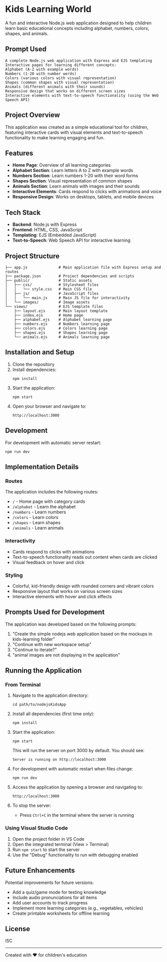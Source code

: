 # Kids Learning World

A fun and interactive Node.js web application designed to help children learn basic educational concepts including alphabet, numbers, colors, shapes, and animals.
## Prompt Used

    A complete Node.js web application with Express and EJS templating
    Interactive pages for learning different concepts:
    Alphabet (A-Z with example words)
    Numbers (1-20 with number words)
    Colors (various colors with visual representation)
    Shapes (common shapes with visual representation)
    Animals (different animals with their sounds)
    Responsive design that works on different screen sizes
    Interactive elements with text-to-speech functionality (using the Web Speech API)


## Project Overview

This application was created as a simple educational tool for children, featuring interactive cards with visual elements and text-to-speech functionality to make learning engaging and fun.

## Features

- **Home Page**: Overview of all learning categories
- **Alphabet Section**: Learn letters A to Z with example words
- **Numbers Section**: Learn numbers 1-20 with their word forms
- **Shapes Section**: Visual representation of common shapes
- **Animals Section**: Learn animals with images and their sounds
- **Interactive Elements**: Cards respond to clicks with animations and voice
- **Responsive Design**: Works on desktops, tablets, and mobile devices

## Tech Stack

- **Backend**: Node.js with Express
- **Frontend**: HTML, CSS, JavaScript
- **Templating**: EJS (Embedded JavaScript)
- **Text-to-Speech**: Web Speech API for interactive learning

## Project Structure

```
├── app.js              # Main application file with Express setup and routes
├── package.json        # Project dependencies and scripts
├── public/             # Static assets
│   ├── css/            # Stylesheet files
│   │   └── style.css   # Main CSS file
│   ├── js/             # JavaScript files
│   │   └── main.js     # Main JS file for interactivity
│   └── images/         # Image assets
└── views/              # EJS template files
    ├── layout.ejs      # Main layout template
    ├── index.ejs       # Home page
    ├── alphabet.ejs    # Alphabet learning page
    ├── numbers.ejs     # Numbers learning page
    ├── colors.ejs      # Colors learning page
    ├── shapes.ejs      # Shapes learning page
    └── animals.ejs     # Animals learning page
```

## Installation and Setup

1. Clone the repository
2. Install dependencies:
   ```
   npm install
   ```
3. Start the application:
   ```
   npm start
   ```
4. Open your browser and navigate to:
   ```
   http://localhost:3000
   ```

## Development

For development with automatic server restart:
```
npm run dev
```

## Implementation Details

### Routes

The application includes the following routes:
- `/` - Home page with category cards
- `/alphabet` - Learn the alphabet
- `/numbers` - Learn numbers
- `/colors` - Learn colors
- `/shapes` - Learn shapes
- `/animals` - Learn animals

### Interactivity

- Cards respond to clicks with animations
- Text-to-speech functionality reads out content when cards are clicked
- Visual feedback on hover and click

### Styling

- Colorful, kid-friendly design with rounded corners and vibrant colors
- Responsive layout that works on various screen sizes
- Interactive elements with hover and click effects

## Prompts Used for Development

The application was developed based on the following prompts:

1. "Create the simple nodejs web application based on the mockups in kids-learning folder"
2. "Continue with new workspace setup" 
3. "Continue to iterate?"
4. "animal images are not displaying in the application"

## Running the Application

### From Terminal

1. Navigate to the application directory:
   ```
   cd path/to/nodejsKidsApp
   ```

2. Install all dependencies (first time only):
   ```
   npm install
   ```

3. Start the application:
   ```
   npm start
   ```
   
   This will run the server on port 3000 by default. You should see:
   ```
   Server is running on http://localhost:3000
   ```

4. For development with automatic restart when files change:
   ```
   npm run dev
   ```

5. Access the application by opening a browser and navigating to:
   ```
   http://localhost:3000
   ```

6. To stop the server:
   - Press `Ctrl+C` in the terminal where the server is running

### Using Visual Studio Code

1. Open the project folder in VS Code
2. Open the integrated terminal (View > Terminal)
3. Run `npm start` to start the server
4. Use the "Debug" functionality to run with debugging enabled

## Future Enhancements

Potential improvements for future versions:
- Add a quiz/game mode for testing knowledge
- Include audio pronunciations for all items
- Add user accounts to track progress
- Implement more learning categories (e.g., vegetables, vehicles)
- Create printable worksheets for offline learning

## License

ISC

---

Created with ❤️ for children's education